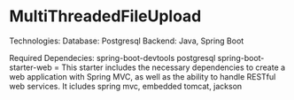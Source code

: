 # MultiThreadedFileUpload
Technologies:
Database: Postgresql
Backend: Java, Spring Boot

Required Dependecies:
spring-boot-devtools
postgresql
spring-boot-starter-web = This starter includes the necessary dependencies to create a web application with Spring MVC, as well as the ability to handle RESTful web services. It icludes spring mvc, embedded tomcat, jackson
